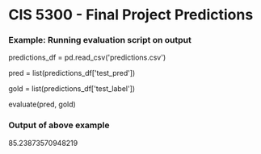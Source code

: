 # CIS 5300 - Final Project Predictions

### Example: Running evaluation script on output

predictions_df = pd.read_csv('predictions.csv')

pred = list(predictions_df['test_pred'])

gold = list(predictions_df['test_label'])

evaluate(pred, gold)

### Output of above example

85.23873570948219
